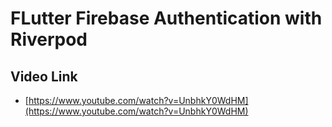 # FLutter Firebase Authentication with Riverpod


## Video Link

- [https://www.youtube.com/watch?v=UnbhkY0WdHM](https://www.youtube.com/watch?v=UnbhkY0WdHM)
